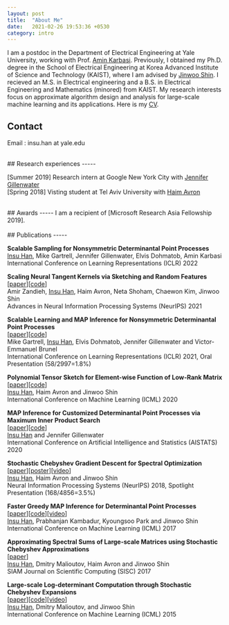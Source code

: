 ```yaml
---
layout: post
title:  "About Me"
date:   2021-02-26 19:53:36 +0530
category: intro
---
```


I am a postdoc in the Department of Electrical Engineering at Yale University, working with Prof. [Amin Karbasi]. Previously, I obtained my Ph.D. degree in the School of Electrical Engineering at Korea Advanced Institute of Science and Technology (KAIST), where I am advised by [Jinwoo Shin]. I recieved an M.S. in Electrical engineering and a B.S. in Electrical Engineering and Mathematics (minored) from KAIST.  My research interests focus on approximate algorithm design and analysis for large-scale machine learning and its applications. Here is my [CV].


## Contact
Email : insu.han at yale.edu <br/>

[Amin Karbasi]: http://iid.yale.edu/
[Jinwoo Shin]: http://alinlab.kaist.ac.kr/shin.html
[CV]: https://www.dropbox.com/s/xgxu17r4ic0w089/cv.pdf?dl=0

<br/>
## Research experiences
-----

[Summer 2019] Research intern at Google New York City with [Jennifer Gillenwater] <br/>
[Spring 2018] Visting student at Tel Aviv University with [Haim Avron]

[Jennifer Gillenwater]: http://jgillenw.com/
[Haim Avron]: http://www.math.tau.ac.il/~haimav/

<br/>
## Awards
-----
I am a recipient of [Microsoft Research Asia Fellowship 2019]. <br/>

[Microsoft Research Asia Fellowship 2019]: https://www.microsoft.com/en-us/research/academic-program/fellowships-microsoft-research-asia/

<br/>
## Publications
-----

**Scalable Sampling for Nonsymmetric Determinantal Point Processes** <br/>
<U>Insu Han</U>, Mike Gartrell, Jennifer Gillenwater, Elvis Dohmatob, Amin Karbasi<br/>
International Conference on Learning Representations (ICLR) 2022
<br/>


**Scaling Neural Tangent Kernels via Sketching and Random Features** <br/>
[[paper][ntk_paper]][[code][ntk_rf_code]]<br/>
Amir Zandieh, <U>Insu Han</U>, Haim Avron, Neta Shoham, Chaewon Kim, Jinwoo Shin<br/>
Advances in Neural Information Processing Systems (NeurIPS) 2021
<br/>

**Scalable Learning and MAP Inference for Nonsymmetric Determinantal Point Processes** <br/>
[[paper][ndpp_paper]][[code][ndpp_code]]<br/>
Mike Gartrell, <U>Insu Han</U>, Elvis Dohmatob, Jennifer Gillenwater and Victor-Emmanuel Brunel <br/>
International Conference on Learning Representations (ICLR) 2021, Oral Presentation (58/2997=1.8%)
<br/>

**Polynomial Tensor Sketch for Element-wise Function of Low-Rank Matrix** <br/>
[[paper][poly_paper]][[code][poly_code]]<br/>
<U>Insu Han</U>, Haim Avron and Jinwoo Shin <br/>
International Conference on Machine Learning (ICML) 2020
<br/>

**MAP Inference for Customized Determinantal Point Processes via Maximum Inner Product Search** <br/>
[[paper][fastdppmap_aistats20]][[code][dppmips_code]]<br/>
<U>Insu Han</U> and Jennifer Gillenwater <br/>
International Conference on Artificial Intelligence and Statistics (AISTATS) 2020
<br/>

**Stochastic Chebyshev Gradient Descent for Spectral Optimization** <br/>
[[paper][specopt_paper]][[poster][specopt_poster]][[video][specopt_video]]<br/>
<U>Insu Han</U>, Haim Avron and Jinwoo Shin <br/>
Neural Information Processing Systems (NeurIPS) 2018, Spotlight Presentation (168/4856=3.5%)

**Faster Greedy MAP Inference for Determinantal Point Processes** <br/>
[[paper][fastdpp_paper]][[code][fastdpp_code]][[video][fastdpp_video]]<br/>
<U>Insu Han</U>, Prabhanjan Kambadur, Kyoungsoo Park and Jinwoo Shin <br/>
International Conference on Machine Learning (ICML) 2017

**Approximating Spectral Sums of Large-scale Matrices using Stochastic Chebyshev Approximations** <br/>
[[paper][specsum_paper]]<br/>
<U>Insu Han</U>, Dmitry Malioutov, Haim Avron and Jinwoo Shin <br/>
SIAM Journal on Scientific Computing (SISC) 2017

**Large-scale Log-determinant Computation through Stochastic Chebyshev Expansions** <br/>
[[paper][logdet_paper]][[code][logdet_code]][[video][logdet_video]]<br/>
<U>Insu Han</U>, Dmitry Malioutov, and Jinwoo Shin <br/>
International Conference on Machine Learning (ICML) 2015

[ntk_rf_code]: https://github.com/insuhan/ntk-sketch-rf
[dppmips_code]: https://github.com/insuhan/dppmapmips
[ndpp_code]: https://github.com/cgartrel/nonsymmetric-DPP-learning/tree/scalable
[ndpp_paper]: https://openreview.net/forum?id=HajQFbx_yB
[poly_code]: https://github.com/insuhan/polytensorsketch
[poly_paper]: http://proceedings.mlr.press/v119/han20a/han20a.pdf
[specopt_paper]: https://papers.nips.cc/paper/7968-stochastic-chebyshev-gradient-descent-for-spectral-optimization.pdf
[specopt_poster]: http://alinlab.kaist.ac.kr/resource/poster_nips18_specopt.pdf
[specopt_video]: https://www.youtube.com/watch?v=0Sx9G3-fOwU&feature=youtu.be
[fastdpp_paper]: http://proceedings.mlr.press/v70/han17a/han17a.pdf
[fastdpp_code]: https://github.com/insuhan/fastdppmap
[fastdpp_video]: https://vimeo.com/240776466
[specsum_paper]: https://epubs.siam.org/doi/pdf/10.1137/16M1078148
[logdet_paper]: http://proceedings.mlr.press/v37/hana15.pdf
[logdet_code]: http://alinlab.kaist.ac.kr/resource/logdet_code.zip
[logdet_video]: http://videolectures.net/icml2015_han_log_determinant_computation/
[fastdppmap_aistats20]: http://alinlab.kaist.ac.kr/resource/fastdppmap_aistats2020.pdf
[ntk_paper]: https://arxiv.org/pdf/2106.07880.pdf
